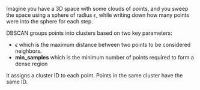 Imagine you have a 3D space with some clouds of points, and you sweep the space using a sphere of radius $\epsilon$, while writing down how many points were into the sphere for each step.

DBSCAN groups points into clusters based on two key parameters: 

- $\epsilon$ which is the maximum distance between two points to be considered neighbors.
- **min_samples** which is the minimum number of points required to form a dense region

It assigns a cluster ID to each point. Points in the same cluster have the same ID.

